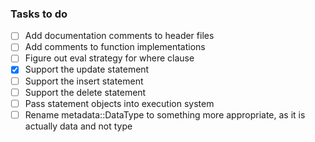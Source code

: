 ### Tasks to do

- [ ] Add documentation comments to header files
- [ ] Add comments to function implementations
- [ ] Figure out eval strategy for where clause
- [x] Support the update statement
- [ ] Support the insert statement
- [ ] Support the delete statement
- [ ] Pass statement objects into execution system
- [ ] Rename metadata::DataType to something more appropriate, as it is actually data and not type
